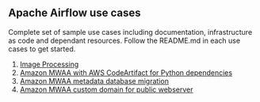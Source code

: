## Apache Airflow use cases 

Complete set of sample use cases including documentation, infrastructure as code and dependant resources. Follow the README.md in each use cases to get started.

1. [Image Processing](image-processing)
2. [Amazon MWAA with AWS CodeArtifact for Python dependencies](mwaa-with-codeartifact)
3. [Amazon MWAA metadata database migration](metadata-migration)
4. [Amazon MWAA custom domain for public webserver](mwaa-public-webserver-custom-domain)
